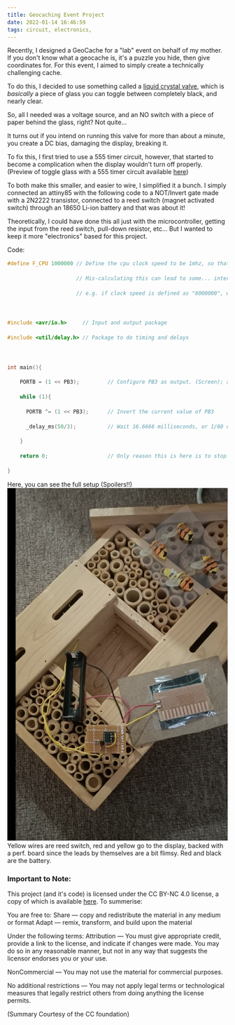 ```yaml
---
title: Geocaching Event Project
date: 2022-01-14 16:46:59
tags: circuit, electronics, 
---
```


Recently, I designed a GeoCache for a "lab" event on behalf of my mother. If you don't know what a geocache is, it's a puzzle you hide, then give coordinates for. For this event, I aimed to simply create a technically challenging cache.

To do this, I decided to use something called a [liquid crystal valve](https://cdn-shop.adafruit.com/product-videos/1024x768/3330-04.mp4), which is *basically* a piece of glass you can toggle between completely black, and nearly clear.

So, all I needed was a voltage source, and an NO switch with a piece of paper behind the glass, right? Not quite...

It turns out if you intend on running this valve for more than about a minute, you create a DC bias, damaging the display, breaking it.

To fix this, I first tried to use a 555 timer circuit, however, that started to become a complication when the display wouldn't turn off properly. (Preview of toggle glass with a 555 timer circuit available [here](https://youtu.be/jOSFQYeMsKA))

To both make this smaller, and easier to wire, I simplified it a bunch. I simply connected an attiny85 with the following code to a NOT/Invert gate made with a 2N2222 transistor, connected to a reed switch (magnet activated switch) through an 18650 Li-ion battery and that was about it!

Theoretically, I could have done this all just with the microcontroller, getting the input from the reed switch, pull-down resistor, etc... But I wanted to keep it more "electronics" based for this project.

Code:

```c
#define F_CPU 1000000 // Define the cpu clock speed to be 1mhz, so that my wait functions time for the correct time.

                      // Mis-calculating this can lead to some... interesting bugs...

                      // e.g. if clock speed is defined as "8000000", with a 1 second wait It will wait 8 seconds instead.



#include <avr/io.h>     // Input and output package

#include <util/delay.h> // Package to do timing and delays



int main(){

    PORTB = (1 << PB3);         // Configure PB3 as output. (Screen); all others input.

    while (1){

      PORTB ^= (1 << PB3);      // Invert the current value of PB3

      _delay_ms(50/3);          // Wait 16.6666 milliseconds, or 1/60 of a second, this is to generate a 60hz square wave

    }

    return 0;                   // Only reason this is here is to stop GCC from cracking it

}
```

Here, you can see the full setup (Spoilers!!)
![Full Geocache](/images/geocache.png)
Yellow wires are reed switch, red and yellow go to the display, backed with a perf. board since the leads by themselves are a bit flimsy. Red and black are the battery. 

### Important to Note:
This project (and it's code) is licensed under the CC BY-NC 4.0 license, a copy of which is available [here](https://creativecommons.org/licenses/by-nc/4.0/legalcode). To summerise:

You are free to:
Share — copy and redistribute the material in any medium or format
Adapt — remix, transform, and build upon the material 

Under the following terms:
Attribution — You must give appropriate credit, provide a link to the license, and indicate if changes were made. You may do so in any reasonable manner, but not in any way that suggests the licensor endorses you or your use.

NonCommercial — You may not use the material for commercial purposes.

No additional restrictions — You may not apply legal terms or technological measures that legally restrict others from doing anything the license permits.

(Summary Courtesy of the CC foundation)